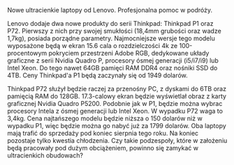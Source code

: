  Nowe ultracienkie laptopy od Lenovo. Profesjonalna pomoc w podróży.
       
  Lenovo dodaje dwa nowe produkty do serii Thinkpad: Thinkpad P1 oraz P72. Pierwszy z nich przy swojej smukłości (18,4mm grubości oraz wadze 1,7kg),
  posiada porządne parametry. Najmocniejsze wersje tego modelu wyposażone będą w ekran 15.6 cala o rozdzielczości 4k ze 100-procentowym pokryciem przestrzeni 
  Adobe RGB, dedykowane układy graficzne z serii Nvidia Quadro P, procesory ósmej generacji (i5/i7/i9) lub Intel Xeon. Do tego nawet 64GB pamięci RAM DDR4 oraz nośniki SSD do 4TB.
  Ceny Thinkpad'a P1 będą zaczynały się od 1949 dolarów. 
  
  Thinkpad P72 służył będzie raczej za przenośny PC, z dyskami do 6TB oraz pamięcią RAM do 128GB. 17.3-calowy ekran będzie wyświetlał obraz z karty graficznej Nvidia Quadro P5200. Podobnie jak w P1, będzie można wybrac procesory Intela z ósmej generacji lub Intel Xeon. W wypadku P72 waga to 3,4kg. Cena najtańszego modelu będzie niższa o 150 dolarów niż w wypadku P1, więc będzie można go nabyć już za 1799 dolarów. 
  Oba laptopy mają trafić do sprzedaży pod koniec sierpnia tego roku. 
  Na koniec pozostaje tylko kwestia chłodzenia. Czy takie podzespoły, które w założeniu będą pracowały pod dużym obciążeniem, powinno się zamykać w ultracienkich obudowach? 
